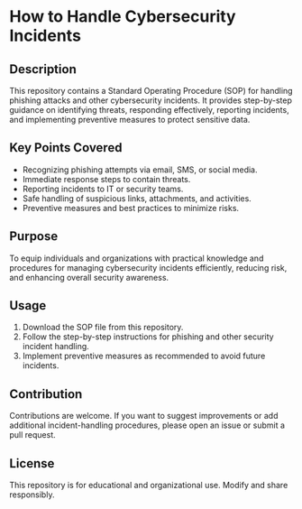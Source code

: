 # How to Handle Cybersecurity Incidents

## Description
This repository contains a Standard Operating Procedure (SOP) for handling phishing attacks and other cybersecurity incidents. It provides step-by-step guidance on identifying threats, responding effectively, reporting incidents, and implementing preventive measures to protect sensitive data.

## Key Points Covered
- Recognizing phishing attempts via email, SMS, or social media.
- Immediate response steps to contain threats.
- Reporting incidents to IT or security teams.
- Safe handling of suspicious links, attachments, and activities.
- Preventive measures and best practices to minimize risks.

## Purpose
To equip individuals and organizations with practical knowledge and procedures for managing cybersecurity incidents efficiently, reducing risk, and enhancing overall security awareness.

## Usage
1. Download the SOP file from this repository.
2. Follow the step-by-step instructions for phishing and other security incident handling.
3. Implement preventive measures as recommended to avoid future incidents.

## Contribution
Contributions are welcome. If you want to suggest improvements or add additional incident-handling procedures, please open an issue or submit a pull request.

## License
This repository is for educational and organizational use. Modify and share responsibly.

